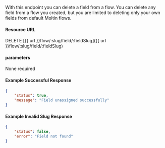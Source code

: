 <!--
@title Delete flow field by slug
@author Moltin Ltd
@description Delete a field from a flow
@order 15.2.5

@sidebar 1
@family Flow/Field
@rate No
@auth Yes
@format JSON
@http DELETE
@version beta
-->
With this endpoint you can delete a field from a flow. You can delete any field from a flow you created, but you are limited to deleting only your own fields from default Moltin flows.

#### Resource URL
DELETE [{{ url }}flow/:slug/field/:fieldSlug]({{ url }}flow/:slug/field/:fieldSlug)

#### parameters
None required

<!--code-->
#### Example Successful Response
``` json
{
    "status": true,
    "message": "Field unassigned successfully"
}
```

#### Example Invalid Slug Response
``` json
{
    "status": false,
    "error": "Field not found"
}
```
<!--/code-->
